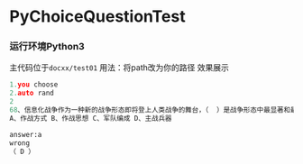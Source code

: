 # PyChoiceQuestionTest
### 运行环境Python3
主代码位于`docxx/test01`
用法：将path改为你的路径
效果展示
``` python
1.you choose
2.auto rand
2
68、信息化战争作为一种新的战争形态即将登上人类战争的舞台，（  ）是战争形态中最显著和最重要的标志。
A、作战方式 B、作战思想 C、军队编成 D、主战兵器

answer:a
wrong
（ D ）
```
